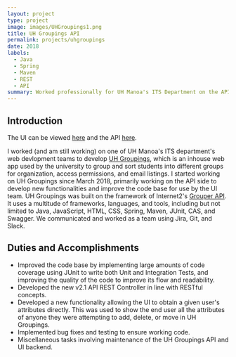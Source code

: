 ```yaml
---
layout: project
type: project
image: images/UHGroupings1.png
title: UH Groupings API
permalink: projects/uhgroupings
date: 2018
labels:
  - Java
  - Spring
  - Maven
  - REST
  - API
summary: Worked professionally for UH Manoa's ITS Department on the API of a web app called UH Groupings used by the university.
---
```

## Introduction

The UI can be viewed [here](https://github.com/uhawaii-system-its-ti-iam/uhgroupings) and the API [here](https://github.com/uhawaii-system-its-ti-iam/uh-groupings-api).

I worked (and am still working) on one of UH Manoa's ITS department's web devlopment teams to develop [UH Groupings](https://www.hawaii.edu/its/uhgroupings/), which is an inhouse web app used by the university to group and sort students into different groups for organization, access permissions, and email listings. I started working on UH Groupings since March 2018, primarily working on the API side to develop new functionalities and improve the code base for use by the UI team. UH Groupings was built on the framework of Internet2's [Grouper API](https://spaces.at.internet2.edu/display/Grouper/Grouper+Wiki+Home). It uses a multitude of frameworks, languages, and tools, including but not limited to Java, JavaScript, HTML, CSS, Spring, Maven, JUnit, CAS, and Swagger. We communicated and worked as a team using Jira, Git, and Slack.

## Duties and Accomplishments

- Improved the code base by implementing large amounts of code coverage using JUnit to write both Unit and Integration Tests, and improving the quality of the code to improve its flow and readability. 
- Developed the new v2.1 API REST Controller in line with RESTful concepts.
- Developed a new functionality allowing the UI to obtain a given user's attributes directly. This was used to show the end user all the attributes of anyone they were attempting to add, delete, or move in UH Groupings.
- Implemented bug fixes and testing to ensure working code.
- Miscellaneous tasks involving maintenance of the UH Groupings API and UI backend.



